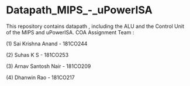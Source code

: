 # Datapath_MIPS_-_uPowerISA
This repository contains datapath , including the ALU and the Control Unit of the MIPS and uPowerISA.
COA Assignment Team : 

(1) Sai Krishna Anand - 181CO244

(2) Suhas K S - 181CO253

(3) Arnav Santosh Nair - 181CO209

(4) Dhanwin Rao - 181CO217


